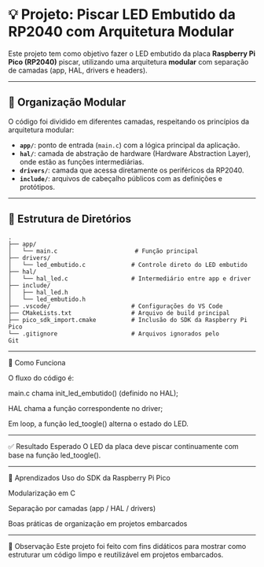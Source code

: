 # 💡 Projeto: Piscar LED Embutido da RP2040 com Arquitetura Modular

Este projeto tem como objetivo fazer o LED embutido da placa **Raspberry Pi Pico (RP2040)** piscar, utilizando uma arquitetura **modular** com separação de camadas (app, HAL, drivers e headers).

---

## 🧠 Organização Modular

O código foi dividido em diferentes camadas, respeitando os princípios da arquitetura modular:

- **`app/`**: ponto de entrada (`main.c`) com a lógica principal da aplicação.
- **`hal/`**: camada de abstração de hardware (Hardware Abstraction Layer), onde estão as funções intermediárias.
- **`drivers/`**: camada que acessa diretamente os periféricos da RP2040.
- **`include/`**: arquivos de cabeçalho públicos com as definições e protótipos.

---

## 📂 Estrutura de Diretórios

```text
.
├── app/
│   └── main.c                      # Função principal
├── drivers/
│   └── led_embutido.c             # Controle direto do LED embutido
├── hal/
│   └── hal_led.c                  # Intermediário entre app e driver
├── include/
│   ├── hal_led.h
│   └── led_embutido.h
├── .vscode/                       # Configurações do VS Code
├── CMakeLists.txt                 # Arquivo de build principal
├── pico_sdk_import.cmake          # Inclusão do SDK da Raspberry Pi Pico
└── .gitignore                     # Arquivos ignorados pelo 
Git
```
---
🧪 Como Funciona

O fluxo do código é:

main.c chama init_led_embutido() (definido no HAL);

HAL chama a função correspondente no driver;

Em loop, a função led_toogle() alterna o estado do LED.

---
✅ Resultado Esperado
O LED da placa deve piscar continuamente com base na função led_toogle().

---

🧠 Aprendizados
Uso do SDK da Raspberry Pi Pico

Modularização em C

Separação por camadas (app / HAL / drivers)

Boas práticas de organização em projetos embarcados

---

📌 Observação
Este projeto foi feito com fins didáticos para mostrar como estruturar um código limpo e reutilizável em projetos embarcados.

